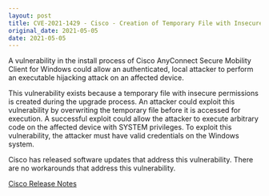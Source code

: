 ```yaml
---
layout: post
title: CVE-2021-1429 - Cisco - Creation of Temporary File with Insecure Permissions
original_date: 2021-05-05
date: 2021-05-05
---
```


A vulnerability in the install process of Cisco AnyConnect Secure Mobility Client for Windows could allow an authenticated, local attacker to perform an executable hijacking attack on an affected device.

This vulnerability exists because a temporary file with insecure permissions is created during the upgrade process. An attacker could exploit this vulnerability by overwriting the temporary file before it is accessed for execution. A successful exploit could allow the attacker to execute arbitrary code on the affected device with SYSTEM privileges. To exploit this vulnerability, the attacker must have valid credentials on the Windows system.

Cisco has released software updates that address this vulnerability. There are no workarounds that address this vulnerability.

[Cisco Release Notes](https://tools.cisco.com/security/center/content/CiscoSecurityAdvisory/cisco-sa-anyconnect-code-exec-jR3tWTA6)